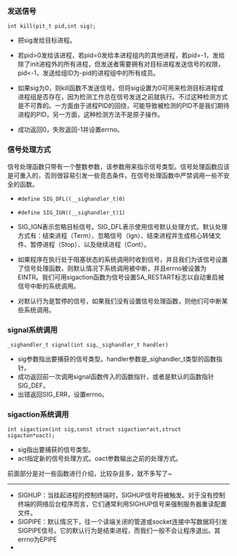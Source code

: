 ### 发送信号

`int kill(pit_t pid,int sig);`

- 把sig发给目标进程。
- 若pid>0发给该进程，若pid=0发给本进程组内的其他进程，若pid=-1，发给除了init进程外的所有进程，但发送者需要拥有对目标进程发送信号的权限，pid<-1，发送给组ID为-pid的进程组中的所有成员。

- 如果sig为0，则kill函数不发送信号。但将sig设置为0可用来检测目标进程或进程组是否存在，因为检测工作总在信号发送之前就执行。不过这种检测方式是不可靠的。一方面由于进程PID的回绕，可能导致被检测的PID不是我们期待进程的PID，另一方面，这种检测方法不是原子操作。
- 成功返回0，失败返回-1并设置errno。

### 信号处理方式

信号处理函数只带有一个整数参数，该参数用来指示信号类型。信号处理函数应该是可重入的，否则很容易引发一些竞态条件。在信号处理函数中严禁调用一些不安全的函数。

- `#define SIG_DFL((__sighandler_t)0)`

- `#define SIG_IGN((__sighandler_t)1)`
- SIG_IGN表示忽略目标信号。SIG_DFL表示使用信号默认处理方式。默认处理方式有：结束进程（Term）、忽略信号（Ign）、结束进程并生成核心转储文件、暂停进程（Stop）、以及继续进程（Cont）。

- 如果程序在执行处于阻塞状态的系统调用时收到信号，并且我们为该信号设置了信号处理函数，则默认情况下系统调用被中断，并且errno被设置为EINTR。我们可用sigaction函数为信号设置SA_RESTART标志以自动重启被信号中断的系统调用。
- 对默认行为是暂停的信号，如果我们没有设置信号处理函数，则他们可中断某些系统调用。

### signal系统调用

`_sighandler_t signal(int sig,_sighandler_t handler)`

- sig参数指出要捕获的信号类型。handler参数是_sighandler_t类型的函数指针。
- 成功返回前一次调用signal函数传入的函数指针，或者是默认的函数指针SIG_DEF。
- 出错返回SIG_ERR，设置errno。

### sigaction系统调用

`int sigaction(int sig,const struct sigaction*act,struct sigacton*oact);`

- sig指出要捕获的信号类型。
- act指定新的信号处理方式。oact参数输出之前的处理方式。

前面部分是对一些函数进行介绍，比较杂且多，就不多写了~

---



- SIGHUP：当挂起进程的控制终端时，SIGHUP信号将被触发。对于没有控制终端的网络后台程序而言，它们通常利用SIGHUP信号来强制服务器重读配置文件。
- SIGPIPE：默认情况下，往一个读端关闭的管道或socket连接中写数据将引发SIGPIPE信号。它的默认行为是结束进程，而我们一般不会让程序退出。其errno为EPIPE
- 
